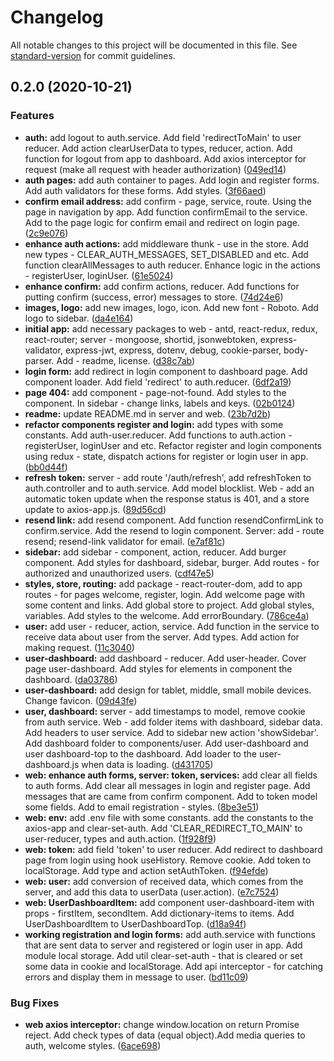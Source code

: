 # Changelog

All notable changes to this project will be documented in this file. See [standard-version](https://github.com/conventional-changelog/standard-version) for commit guidelines.

## 0.2.0 (2020-10-21)


### Features

* **auth:** add logout to auth.service. Add field 'redirectToMain' to user reducer. Add action clearUserData to types, reducer, action. Add function for logout from app to dashboard. Add axios interceptor for request (make all request with header authorization) ([049ed14](https://github.com/mWorkTime/web/commit/049ed1458b7cd6ddfeb6b3cd81259f2729c50def))
* **auth pages:** add auth container to pages. Add login and register forms. Add auth validators for these forms. Add styles. ([3f66aed](https://github.com/mWorkTime/web/commit/3f66aedb36091a5b061f638df1b7f3f14d0c4dce))
* **confirm email address:** add confirm - page, service, route. Using the page in navigation by app. Add function confirmEmail to the service. Add to the page logic for confirm email and redirect on login page. ([2c9e076](https://github.com/mWorkTime/web/commit/2c9e076d587e74f9d9a910c6b55b0489273b9a7a))
* **enhance auth actions:** add middleware thunk - use in the store. Add new types - CLEAR_AUTH_MESSAGES, SET_DISABLED and etc. Add function clearAllMessages to auth reducer. Enhance logic in the actions - registerUser, loginUser. ([61e5024](https://github.com/mWorkTime/web/commit/61e502482120a5063f74b87b9a5d8beb4dbf7b60))
* **enhance confirm:** add confirm actions, reducer. Add functions for putting confirm (success, error) messages to store. ([74d24e6](https://github.com/mWorkTime/web/commit/74d24e600c069b65304630e149ab007497426c36))
* **images, logo:** add new images, logo, icon. Add new font - Roboto. Add logo to sidebar. ([da4e164](https://github.com/mWorkTime/web/commit/da4e16407721583c815e4406dd3a8af3dce754fe))
* **initial app:** add necessary packages to web - antd, react-redux, redux, react-router; server - mongoose, shortid, jsonwebtoken, express-validator, express-jwt, express, dotenv, debug, cookie-parser, body-parser. Add - readme, license. ([d38c7ab](https://github.com/mWorkTime/web/commit/d38c7ab8c5f59e4e56b6f9b778bc49497b29b6f2))
* **login form:** add redirect in login component to dashboard page. Add component loader. Add field 'redirect' to auth.reducer. ([6df2a19](https://github.com/mWorkTime/web/commit/6df2a193a457d38a2a5e74352cb25fad6da38fa0))
* **page 404:** add component - page-not-found. Add styles to the component. In sidebar - change links, labels and keys. ([02b0124](https://github.com/mWorkTime/web/commit/02b0124cbf3524c6e2814de1623ec228672aefb8))
* **readme:** update README.md in server and web. ([23b7d2b](https://github.com/mWorkTime/web/commit/23b7d2b56a99f993f765657961480744aba076c4))
* **refactor components register and login:** add types with some constants. Add auth-user.reducer. Add functions to auth.action - registerUser, loginUser and etc. Refactor register and login components using redux - state, dispatch actions for register or login user in app. ([bb0d44f](https://github.com/mWorkTime/web/commit/bb0d44fa9c3b0468126816290a583dac31421a7d))
* **refresh token:** server - add route '/auth/refresh', add refreshToken to auth.controller and to auth.service. Add model blocklist. Web - add an automatic token update when the response status is 401, and a store update to axios-app.js. ([89d56cd](https://github.com/mWorkTime/web/commit/89d56cd48856e2057788c3853136d05834897089))
* **resend link:** add resend component. Add function resendConfirmLink to confirm.service. Add the resend to login component. Server: add - route resend; resend-link validator for email. ([e7af81c](https://github.com/mWorkTime/web/commit/e7af81c4f17c8ec38b74d829e5a610dc5382e20f))
* **sidebar:** add sidebar - component, action, reducer. Add burger component. Add styles for dashboard, sidebar, burger. Add routes - for authorized and unauthorized users. ([cdf47e5](https://github.com/mWorkTime/web/commit/cdf47e5ab2518dc3c1ac1ded8e1ed50e89ed64ef))
* **styles, store, routing:** add package - react-router-dom, add to app routes - for pages welcome, register, login. Add welcome page with some content and links. Add global store to project. Add global styles, variables. Add styles to the welcome. Add errorBoundary. ([786ce4a](https://github.com/mWorkTime/web/commit/786ce4a4c86a958e88d174d62c9c460d0f9fd158))
* **user:** add user - reducer, action, service. Add function in the service to receive data about user from the server. Add types. Add action for making request. ([11c3040](https://github.com/mWorkTime/web/commit/11c3040e5de3bb84c5867969005a216961c2bd29))
* **user-dashboard:** add dashboard - reducer. Add user-header. Cover page user-dashboard. Add styles for elements in component the dashboard. ([da03786](https://github.com/mWorkTime/web/commit/da037867d38978883dbf84852c8d6930c510286e))
* **user-dashboard:** add design for tablet, middle, small mobile devices. Change favicon. ([09d43fe](https://github.com/mWorkTime/web/commit/09d43fe0e750caf1e63455bd861f314570f73d35))
* **user, dashboard:** server - add timestamps to model, remove cookie from auth service. Web - add folder items with dashboard, sidebar data. Add headers to user service. Add to sidebar new action 'showSidebar'. Add dashboard folder to components/user.  Add user-dashboard and user dashboard-top to the dashboard. Add loader to the user-dashboard.js when data is loading. ([d431705](https://github.com/mWorkTime/web/commit/d43170557fe0984ccf9198a0d4fcbe0f01b2c4ad))
* **web: enhance auth forms, server: token, services:** add clear all fields to auth forms. Add clear all messages in login and register page. Add messages that are came from confirm component. Add to token model some fields. Add to email registration - styles. ([8be3e51](https://github.com/mWorkTime/web/commit/8be3e51ed261c2f6342ccc8a6e4c231fd6289b68))
* **web: env:** add .env file with some constants. add the constants to the axios-app and clear-set-auth. Add  'CLEAR_REDIRECT_TO_MAIN' to user-reducer, types and auth.action. ([1f928f9](https://github.com/mWorkTime/web/commit/1f928f96f70be1e794ab92b8b3fd2550b555c43c))
* **web: token:** add field 'token' to user reducer. Add redirect to dashboard page from login using hook useHistory. Remove cookie. Add token to localStorage. Add type and action setAuthToken. ([f94efde](https://github.com/mWorkTime/web/commit/f94efde39f55b0070be5041a4532fbb9495ffdb2))
* **web: user:** add conversion of received data, which comes from the server, and add this data to userData (user.action). ([e7c7524](https://github.com/mWorkTime/web/commit/e7c75242ff23b6050f025d4bf37c164926297967))
* **web: UserDashboardItem:** add component user-dashboard-item with props - firstItem, secondItem. Add dictionary-items to items. Add UserDashboardItem to UserDashboardTop. ([d18a94f](https://github.com/mWorkTime/web/commit/d18a94f65d1656172f6187fca6b06809e605f09d))
* **working registration and login forms:** add auth.service with functions that are sent data to server and registered or login user in app. Add module local storage. Add util clear-set-auth - that is cleared or set some data in cookie and localStorage. Add api interceptor - for catching errors and display them in message to user. ([bd11c09](https://github.com/mWorkTime/web/commit/bd11c09b245cf8178a44a17ea8b9e7cf7ffb42ad))


### Bug Fixes

* **web axios interceptor:** change window.location on return Promise reject. Add check types of data (equal object).Add media queries to auth, welcome styles. ([6ace698](https://github.com/mWorkTime/web/commit/6ace698de0b3b31e9c0ff80cad12cab50dee9868))
